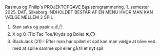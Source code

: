Rasmus og Philip's PROJEKTOPGAVE Basisprogrammering, 1. semester 2025, DAT, Silkeborg
INDHOLDET BESTÅR AF EN MENU HVOR MAN KAN VÆLGE MELLEM 3 SPIL 
1. Sten saks og papir ✊,✌️,✋
2. X og O (Tic Tac Toe/Kryds og Bolle) ❌,⭕
3. BlackJack (21)🃏
Efter man har spillet et spil kan man vælge at blive ved med at spille samme spil eller gå til et nyt spil
